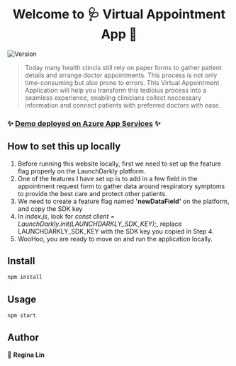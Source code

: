 <h1 align="center">Welcome to 🩺 Virtual Appointment App 🏥</h1>
<p>
  <img alt="Version" src="https://img.shields.io/badge/version-0.0.0-blue.svg?cacheSeconds=2592000" />
</p>

> Today many health clincis still rely on paper forms to gather patient details and arrange doctor appointments. This process is not only time-consuming but also prone to errors. This Virtual Appointment Application will help you transform this tedioius process into a seamless experience, enabling clinicians collect neccessary information and connect patients with preferred doctors with ease.

### ✨ [Demo deployed on Azure App Services](https://rl-patientapp.azurewebsites.net/) ✨

## How to set this up locally

1. Before running this website locally, first we need to set up the feature flag properly on the LaunchDarkly platform.
2. One of the features I have set up is to add in a few field in the appointment request form to gather data around respiratory symptoms to provide the best care and protect other patients.
3. We need to create a feature flag named **'newDataField'** on the platform, and copy the SDK key
4. In _index.js_, look for _const client = LaunchDarkly.init(LAUNCHDARKLY_SDK_KEY);_, replace LAUNCHDARKLY_SDK_KEY with the SDK key you copied in Step 4.
5. WooHoo, you are ready to move on and run the application locally.

## Install

```sh
npm install
```

## Usage

```sh
npm start
```

## Author

👤 **Regina Lin**
